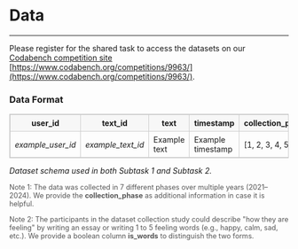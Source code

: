 # Data 
---

Please register for the shared task to access the datasets on our [Codabench competition site](https://www.codabench.org/competitions/9963/) [https://www.codabench.org/competitions/9963/](https://www.codabench.org/competitions/9963/).
### Data Format
<!-- Dataset schema used in both Subtask 1 and Subtask 2 -->
<table style="border-collapse:collapse;width:100%;border:1px solid #ccc;font-size:14px;">
  <thead>
    <tr style="background:#f7f7f7;">
      <th style="padding:6px 8px;border:1px solid #ccc;"><strong>user_id</strong></th>
      <th style="padding:6px 8px;border:1px solid #ccc;"><strong>text_id</strong></th>
      <th style="padding:6px 8px;border:1px solid #ccc;"><strong>text</strong></th>
      <th style="padding:6px 8px;border:1px solid #ccc;"><strong>timestamp</strong></th>
      <th style="padding:6px 8px;border:1px solid #ccc;"><strong>collection_phase</strong></th>
			<th style="padding:6px 8px;border:1px solid #ccc;"><strong>is_words</strong></th>
      <th style="padding:6px 8px;border:1px solid #ccc;"><strong>valence</strong></th>
      <th style="padding:6px 8px;border:1px solid #ccc;"><strong>arousal</strong></th>
    </tr>
  </thead>
  <tbody>
    <tr>
      <td style="padding:6px 8px;border:1px solid #ccc;"><em>example_user_id</em></td>
      <td style="padding:6px 8px;border:1px solid #ccc;"><em>example_text_id</em></td>
      <td style="padding:6px 8px;border:1px solid #ccc;">Example text</td>
      <td style="padding:6px 8px;border:1px solid #ccc;">Example timestamp</td>
      <td style="padding:6px 8px;border:1px solid #ccc;">[1, 2, 3, 4, 5, 6]</td>
			<td style="padding:6px 8px;border:1px solid #ccc;">[0, 1]</td>
      <td style="padding:6px 8px;border:1px solid #ccc;">[0, 1, 2, 3, 4]</td>
      <td style="padding:6px 8px;border:1px solid #ccc;">[0, 1, 2]</td>
    </tr>
  </tbody>
</table>

<p style="margin-top:6px;"><em>Dataset schema used in both Subtask 1 and Subtask 2.</em></p>

<p style="font-size: 0.9em; color: #555; margin-top: 0.5em;">
  Note 1: The data was collected in 7 different phases over multiple years (2021–2024).  
  We provide the <strong>collection_phase</strong> as additional information in case it is helpful.
</p>
<p style="font-size: 0.9em; color: #555; margin-top: 0.2em;">
  Note 2: The participants in the dataset collection study could describe "how they are feeling"  
  by writing an essay or writing 1 to 5 feeling words (e.g., happy, calm, sad, etc.).  
  We provide a boolean column <strong>is_words</strong> to distinguish the two forms.
</p>
